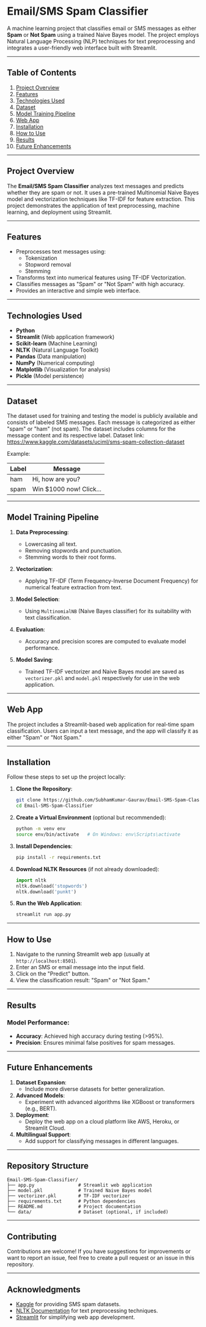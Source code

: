 # Email/SMS Spam Classifier

A machine learning project that classifies email or SMS messages as either **Spam** or **Not Spam** using a trained Naive Bayes model. The project employs Natural Language Processing (NLP) techniques for text preprocessing and integrates a user-friendly web interface built with Streamlit.

---

## Table of Contents

1. [Project Overview](#project-overview)
2. [Features](#features)
3. [Technologies Used](#technologies-used)
4. [Dataset](#dataset)
5. [Model Training Pipeline](#model-training-pipeline)
6. [Web App](#web-app)
7. [Installation](#installation)
8. [How to Use](#how-to-use)
9. [Results](#results)
10. [Future Enhancements](#future-enhancements)

---

## Project Overview

The **Email/SMS Spam Classifier** analyzes text messages and predicts whether they are spam or not. It uses a pre-trained Multinomial Naive Bayes model and vectorization techniques like TF-IDF for feature extraction. This project demonstrates the application of text preprocessing, machine learning, and deployment using Streamlit.

---

## Features

- Preprocesses text messages using:
  - Tokenization
  - Stopword removal
  - Stemming
- Transforms text into numerical features using TF-IDF Vectorization.
- Classifies messages as "Spam" or "Not Spam" with high accuracy.
- Provides an interactive and simple web interface.

---

## Technologies Used

- **Python**
- **Streamlit** (Web application framework)
- **Scikit-learn** (Machine Learning)
- **NLTK** (Natural Language Toolkit)
- **Pandas** (Data manipulation)
- **NumPy** (Numerical computing)
- **Matplotlib** (Visualization for analysis)
- **Pickle** (Model persistence)

---

## Dataset

The dataset used for training and testing the model is publicly available and consists of labeled SMS messages. Each message is categorized as either "spam" or "ham" (not spam). The dataset includes columns for the message content and its respective label.
Dataset link: https://www.kaggle.com/datasets/uciml/sms-spam-collection-dataset

Example:

| Label | Message                 |
|-------|-------------------------|
| ham   | Hi, how are you?        |
| spam  | Win $1000 now! Click... |

---

## Model Training Pipeline

1. **Data Preprocessing**:
   - Lowercasing all text.
   - Removing stopwords and punctuation.
   - Stemming words to their root forms.

2. **Vectorization**:
   - Applying TF-IDF (Term Frequency-Inverse Document Frequency) for numerical feature extraction from text.

3. **Model Selection**:
   - Using `MultinomialNB` (Naive Bayes classifier) for its suitability with text classification.

4. **Evaluation**:
   - Accuracy and precision scores are computed to evaluate model performance.

5. **Model Saving**:
   - Trained TF-IDF vectorizer and Naive Bayes model are saved as `vectorizer.pkl` and `model.pkl` respectively for use in the web application.

---

## Web App

The project includes a Streamlit-based web application for real-time spam classification. Users can input a text message, and the app will classify it as either "Spam" or "Not Spam."

---

## Installation

Follow these steps to set up the project locally:

1. **Clone the Repository**:
   ```bash
   git clone https://github.com/SubhamKumar-Gaurav/Email-SMS-Spam-Classifier.git
   cd Email-SMS-Spam-Classifier
   ```

2. **Create a Virtual Environment** (optional but recommended):
   ```bash
   python -m venv env
   source env/bin/activate   # On Windows: env\Scripts\activate
   ```

3. **Install Dependencies**:
   ```bash
   pip install -r requirements.txt
   ```

4. **Download NLTK Resources** (if not already downloaded):
   ```python
   import nltk
   nltk.download('stopwords')
   nltk.download('punkt')
   ```

5. **Run the Web Application**:
   ```bash
   streamlit run app.py
   ```

---

## How to Use

1. Navigate to the running Streamlit web app (usually at `http://localhost:8501`).
2. Enter an SMS or email message into the input field.
3. Click on the "Predict" button.
4. View the classification result: "Spam" or "Not Spam."

---

## Results

### Model Performance:
- **Accuracy**: Achieved high accuracy during testing (>95%).
- **Precision**: Ensures minimal false positives for spam messages.

---

## Future Enhancements

1. **Dataset Expansion**:
   - Include more diverse datasets for better generalization.
2. **Advanced Models**:
   - Experiment with advanced algorithms like XGBoost or transformers (e.g., BERT).
3. **Deployment**:
   - Deploy the web app on a cloud platform like AWS, Heroku, or Streamlit Cloud.
4. **Multilingual Support**:
   - Add support for classifying messages in different languages.

---

## Repository Structure

```
Email-SMS-Spam-Classifier/
├── app.py                # Streamlit web application
├── model.pkl             # Trained Naive Bayes model
├── vectorizer.pkl        # TF-IDF vectorizer
├── requirements.txt      # Python dependencies
├── README.md             # Project documentation
└── data/                 # Dataset (optional, if included)
```

---

## Contributing

Contributions are welcome! If you have suggestions for improvements or want to report an issue, feel free to create a pull request or an issue in this repository.

---


## Acknowledgments

- [Kaggle](https://www.kaggle.com/) for providing SMS spam datasets.
- [NLTK Documentation](https://www.nltk.org/) for text preprocessing techniques.
- [Streamlit](https://streamlit.io/) for simplifying web app development.

